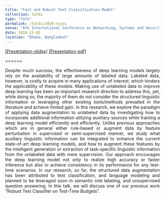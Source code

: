 ```yaml
---
title: "Fast and Robust Text Classification Model"
collection: talks
type: "Talk"
permalink: /talks/2019-nsyss
venue: "6th International Conference on Networking, Systems and Security (NSysS)"
date: 2019-12-02
location: "Dhaka, Bangladesh"
---
```


[[Presentation-slides]](https://drive.google.com/file/d/1c8QiTuKihpX6iheBiGuh3AHj_P-YSeKC/view?usp=sharing)
[[Presentation-pdf]](https://docs.google.com/presentation/d/1t0RnR9CDVZdphlaDvgduosflvLKvB8Ji/edit?usp=sharing&ouid=109501306155809246755&rtpof=true&sd=true)

======

<p align="justify">
Despite much success, the effectiveness of deep learning models largely rely on the availability of large amounts of labeled data. Labeled data, however, is costly to acquire in many applications of interest, which hinders the applicability of these models. Making use of unlabeled data to improve deep learning has been an important research direction to address this, yet, while doing so, the majority of them do not consider the structured linguistic information or leveraging other existing tools/methods prevailed in the literature and achieve limited gain. In this research, we explore the paradigm of applying data augmentation to unlabeled data by investigating how to incorporate additional information utilizing auxiliary sources while training a deep learning model efficiently and efficiently. Unlike previous approaches which are in general either rule-based or augment data by feature perturbation in supervised or semi-supervised manner, we study what auxiliary linguistic information can be integrated to enhance the current state-of-art deep learning models, and how to augment these features by the intelligent generation or extraction of task-specific linguistic information from the unlabeled data with mere supervision. Our approach encourages the deep learning model not only to realize high accuracy or faster inference but also to achieve consistency in its performance for any test-time scenarios. In our research, so far, the structured data augmentation has been attributed to text classification, and language modeling and planned to be leveraged soon in semantic role labeling, and unsupervised question answering. In this talk, we will discuss one of our previous work "Robust Text Classifier on Test-Time Budgets".

</p>
